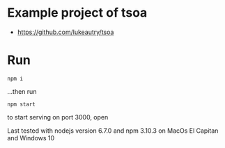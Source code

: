 # Example project of tsoa
* https://github.com/lukeautry/tsoa

# Run 

```
npm i
```

...then run 
```
npm start
``` 

to start serving on port 3000, open 

Last tested with nodejs version 6.7.0 and npm 3.10.3 on MacOs El Capitan and Windows 10
